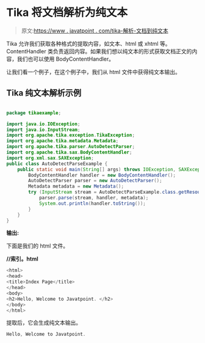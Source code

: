 # Tika 将文档解析为纯文本

> 原文:[https://www . javatpoint . com/tika-解析-文档到纯文本](https://www.javatpoint.com/tika-parsing-document-to-plain-text)

Tika 允许我们获取各种格式的提取内容，如文本、html 或 xhtml 等。ContentHandler 类负责返回内容。如果我们想以纯文本的形式获取文档正文的内容，我们也可以使用 BodyContentHandler。

让我们看一个例子，在这个例子中，我们从 html 文件中获得纯文本输出。

## Tika 纯文本解析示例

```java

package tikaexample;

import java.io.IOException;
import java.io.InputStream;
import org.apache.tika.exception.TikaException;
import org.apache.tika.metadata.Metadata;
import org.apache.tika.parser.AutoDetectParser;
import org.apache.tika.sax.BodyContentHandler;
import org.xml.sax.SAXException;
public class AutoDetectParseExample {
	public static void main(String[] args) throws IOException, SAXException, TikaException {
		BodyContentHandler handler = new BodyContentHandler();
	    AutoDetectParser parser = new AutoDetectParser();
	    Metadata metadata = new Metadata();
	    try (InputStream stream = AutoDetectParseExample.class.getResourceAsStream("index.html")) {
	        parser.parse(stream, handler, metadata);
	        System.out.println(handler.toString());
	    }
	}
}

```

**输出:**

下面是我们的 html 文件。

**//索引。html**

```java
<html>
<head>
<title>Index Page</title>
</head>
<body>
<h2>Hello, Welcome to Javatpoint. </h2>
</body>
</html>

```

提取后，它会生成纯文本输出。

```java
Hello, Welcome to Javatpoint.

```